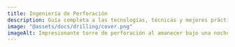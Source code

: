 ```yaml
---
title: Ingeniería de Perforación
description: Guía completa a las tecnologías, técnicas y mejores prácticas en la industria petrolera
image: "@assets/docs/drilling/cover.png"
imageAlt: Impresionante torre de perforación al amanecer bajo una noche estrellada
---
```

